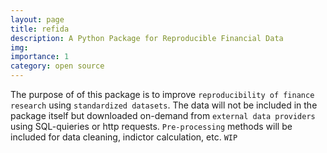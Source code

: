 ```yaml
---
layout: page
title: refida
description: A Python Package for Reproducible Financial Data
img: 
importance: 1
category: open source
---
```


The purpose of of this package is to improve `reproducibility of finance research`  using `standardized datasets`. The data will not be included in the package itself but downloaded on-demand from `external data providers` using SQL-quieries or http requests. `Pre-processing` methods will be included for data cleaning, indictor calculation, etc. `WIP`


